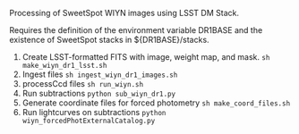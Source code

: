 Processing of SweetSpot WIYN images using LSST DM Stack.

Requires the definition of the environment variable DR1BASE and the existence of SweetSpot stacks in ${DR1BASE}/stacks.

1. Create LSST-formatted FITS with image, weight map, and mask.
`sh make_wiyn_dr1_lsst.sh`
2. Ingest files
`sh ingest_wiyn_dr1_images.sh`
3. processCcd files
`sh run_wiyn.sh`
4. Run subtractions
`python sub_wiyn_dr1.py`
5. Generate coordinate files for forced photometry
`sh make_coord_files.sh`
6. Run lightcurves on subtractions
`python wiyn_forcedPhotExternalCatalog.py`
